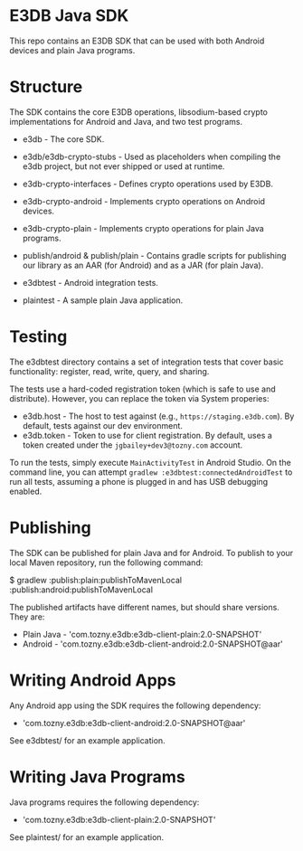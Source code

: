 E3DB Java SDK
====

This repo contains an E3DB SDK that can be used with both Android devices and plain Java programs.

Structure
====

The SDK contains the core E3DB operations, libsodium-based crypto implementations for Android
and Java, and two test programs.

* e3db - The core SDK.
* e3db/e3db-crypto-stubs - Used as placeholders when compiling the e3db project, but not ever shipped
  or used at runtime.
* e3db-crypto-interfaces - Defines crypto operations used by E3DB.
* e3db-crypto-android - Implements crypto operations on Android devices.
* e3db-crypto-plain - Implements crypto operations for plain Java programs.
* publish/android & publish/plain - Contains gradle scripts for publishing our library as an AAR (for
  Android) and as a JAR (for plain Java).

* e3dbtest - Android integration tests.
* plaintest - A sample plain Java application.

Testing
====

The e3dbtest directory contains a set of integration tests that cover
basic functionality: register, read, write, query, and sharing.

The tests use a hard-coded registration token (which is safe to use and distribute). However,
you can replace the token via System properies:

* e3db.host - The host to test against (e.g., `https://staging.e3db.com`). By default, tests against
  our dev environment.
* e3db.token - Token to use for client registration. By default, uses a token created under the
  `jgbailey+dev3@tozny.com` account.

To run the tests, simply execute `MainActivityTest` in Android Studio. On the command line, you
can attempt `gradlew :e3dbtest:connectedAndroidTest` to run all tests, assuming a phone is
plugged in and has USB debugging enabled.

Publishing
====

The SDK can be published for plain Java and for Android. To publish to your local Maven repository, run the following command:

$ gradlew :publish:plain:publishToMavenLocal :publish:android:publishToMavenLocal

The published artifacts have different names, but should share versions. They are:

* Plain Java - 'com.tozny.e3db:e3db-client-plain:2.0-SNAPSHOT'
* Android - 'com.tozny.e3db:e3db-client-android:2.0-SNAPSHOT@aar'

Writing Android Apps
====

Any Android app using the SDK requires the following dependency:

* 'com.tozny.e3db:e3db-client-android:2.0-SNAPSHOT@aar'

See e3dbtest/ for an example application.

Writing Java Programs
====

Java programs requires the following dependency:

* 'com.tozny.e3db:e3db-client-plain:2.0-SNAPSHOT'

See plaintest/ for an example application.
